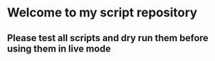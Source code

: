 # Welcome to my script repository
## Please test all scripts and dry run them before using them in live mode



